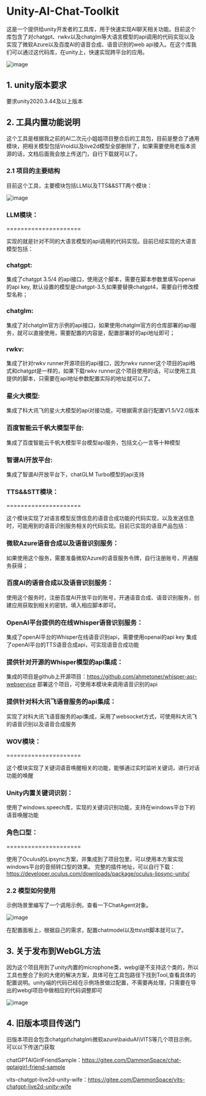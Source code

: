 
# Unity-AI-Chat-Toolkit

这是一个提供给unity开发者的工具库，用于快速实现AI聊天相关功能。目前这个库包含了对chatgpt、rwkv以及chatglm等大语言模型的api调用的代码实现以及实现了微软Azure以及百度AI的语音合成、语音识别的web api接入。在这个库我们可以通过这代码库，在unity上，快速实现跨平台的应用。

![image](https://github.com/zhangliwei7758/unity-AI-Chat-Toolkit/assets/42199471/b214a24e-1fb9-49d3-b405-1a24c9a9ffba)

## 1. unity版本要求

要求unity2020.3.44及以上版本

## 2. 工具内置功能说明

这个工具是根据我之前的AI二次元小姐姐项目整合后的工具包，目前是整合了通用模块，把相关模型包括Vroid以及live2d模型全部删除了，如果需要使用老版本资源的话，文档后面我会放上传送门，自行下载就可以了。

### 2.1 项目的主要结构

目前这个工具，主要模块包括LLM以及TTS&&STT两个模块：

![image](https://github.com/zhangliwei7758/unity-AI-Chat-Toolkit/assets/42199471/87a261a6-d266-43c1-936d-5bfa41c72352)

### LLM模块：
=====================

实现的就是针对不同的大语言模型的api调用的代码实现。目前已经实现的大语言模型包括：
###  chatgpt: 
集成了chatgpt 3.5/4 的api接口，使用这个脚本，需要在脚本参数里填写openai的api key, 默认设置的模型是chatgpt-3.5,如果要替换chatgpt4，需要自行修改模型名称；
###  chatglm: 
集成了对chatglm官方示例的api接口，如果使用chatglm官方的仓库部署的api服务，就可以直接使用，需要配置的内容是，配置部署好的api地址即可；
###  rwkv: 
集成了针对rwkv runner开源项目的api接口，因为rwkv runner这个项目的api格式和chatgpt是一样的，如果下载rwkv runner这个项目使用的话，可以使用工具提供的脚本，只需要在api地址参数配置实际的地址就可以了。
###  星火大模型: 
集成了科大讯飞的星火大模型的api对接功能，可根据需求自行配置V1.5/V2.0版本
###  百度智能云千帆大模型平台: 
集成了百度智能云千帆大模型平台模型api服务，包括文心一言等十种模型
###  智谱AI开放平台: 
集成了智谱AI开放平台下，chatGLM Turbo模型的api支持

### TTS&&STT模块：
=====================

这个模块实现了对语言模型反馈信息的语音合成功能的代码实现，以及发送信息时，可能用到的语音识别服务相关的代码实现。目前已实现的语音产品包括：
###  微软Azure语音合成以及语音识别服务：
如果使用这个服务，需要准备微软Azure的语音服务令牌，自行注册账号，开通服务获得；
###  百度AI的语音合成以及语音识别服务：
使用这个服务时，注册百度AI开放平台的账号，开通语音合成、语音识别服务，创建应用获取到相关的密钥，填入相应脚本即可。
###  OpenAI平台提供的在线Whisper语音识别服务：
集成了openAI平台的Whisper在线语音识别api，需要使用openai的api key
集成了openAI平台的TTS语音合成api，可实现语音合成功能
###  提供针对开源的Whisper模型的api集成：
集成的项目是github上开源项目：https://github.com/ahmetoner/whisper-asr-webservice
部署这个项目，可使用本模块来调用语音识别的api
###  提供针对科大讯飞语音服务的api集成：
实现了对科大讯飞语音服务的api集成，采用了websocket方式，可使用科大讯飞的语音识别以及语音合成服务

### WOV模块：
=====================

这个模块实现了关键词语音唤醒相关的功能，能够通过实时监听关键词，进行对话功能的唤醒
###  Unity内置关键词识别：
使用了windows.speech库，实现的关键词识别功能，支持在windows平台下的语音唤醒功能


### 角色口型：
=====================

使用了Oculus的Lipsync方案，并集成到了项目包里，可以使用本方案实现windows平台的音频转口型的效果。
完整的插件地址，可以自行下载：https://developer.oculus.com/downloads/package/oculus-lipsync-unity/


### 2.2 模型如何使用

示例场景里编写了一个调用示例，查看一下ChatAgent对象。

![image](https://github.com/zhangliwei7758/unity-AI-Chat-Toolkit/assets/42199471/c4e8e414-177b-464e-a5e3-c5922c750717)

在配置面板上，根据自己的需求，配置chatmodel以及tts\stt脚本就可以了。


## 3. 关于发布到WebGL方法

因为这个项目用到了unity内置的microphone类，webgl是不支持这个类的，所以工具也整合了别的大佬的解决方案，具体可在工具包路径下找到Tool,查看具体的配置说明。unity端的代码已经在示例场景做过配置，不需要再处理，只需要在导出的webgl项目中做相应的代码调整即可

![image](https://github.com/zhangliwei7758/unity-AI-Chat-Toolkit/assets/42199471/a42768f2-060f-49da-a42e-08fa31a35c84)


## 4. 旧版本项目传送门

旧版本项目会包含chatgpt\chatglm\微软azure\baiduAI\VITS等几个项目示例，可以以下传送门获取

chatGPTAIGirlFriendSample：https://gitee.com/DammonSpace/chat-gptaigirl-friend-sample

vits-chatgpt-live2d-unity-wife：https://gitee.com/DammonSpace/vits-chatgpt-live2d-unity-wife





